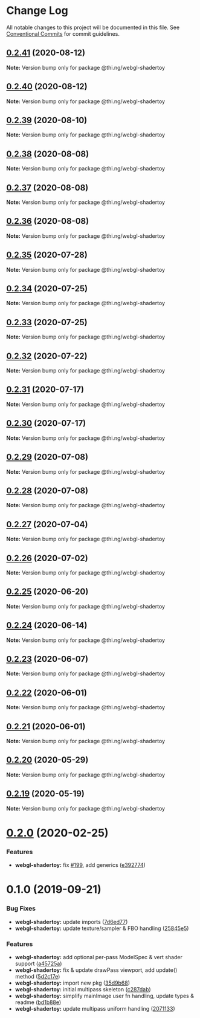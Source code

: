 # Change Log

All notable changes to this project will be documented in this file.
See [Conventional Commits](https://conventionalcommits.org) for commit guidelines.

## [0.2.41](https://github.com/thi-ng/umbrella/compare/@thi.ng/webgl-shadertoy@0.2.40...@thi.ng/webgl-shadertoy@0.2.41) (2020-08-12)

**Note:** Version bump only for package @thi.ng/webgl-shadertoy





## [0.2.40](https://github.com/thi-ng/umbrella/compare/@thi.ng/webgl-shadertoy@0.2.39...@thi.ng/webgl-shadertoy@0.2.40) (2020-08-12)

**Note:** Version bump only for package @thi.ng/webgl-shadertoy





## [0.2.39](https://github.com/thi-ng/umbrella/compare/@thi.ng/webgl-shadertoy@0.2.38...@thi.ng/webgl-shadertoy@0.2.39) (2020-08-10)

**Note:** Version bump only for package @thi.ng/webgl-shadertoy





## [0.2.38](https://github.com/thi-ng/umbrella/compare/@thi.ng/webgl-shadertoy@0.2.37...@thi.ng/webgl-shadertoy@0.2.38) (2020-08-08)

**Note:** Version bump only for package @thi.ng/webgl-shadertoy





## [0.2.37](https://github.com/thi-ng/umbrella/compare/@thi.ng/webgl-shadertoy@0.2.36...@thi.ng/webgl-shadertoy@0.2.37) (2020-08-08)

**Note:** Version bump only for package @thi.ng/webgl-shadertoy





## [0.2.36](https://github.com/thi-ng/umbrella/compare/@thi.ng/webgl-shadertoy@0.2.35...@thi.ng/webgl-shadertoy@0.2.36) (2020-08-08)

**Note:** Version bump only for package @thi.ng/webgl-shadertoy





## [0.2.35](https://github.com/thi-ng/umbrella/compare/@thi.ng/webgl-shadertoy@0.2.34...@thi.ng/webgl-shadertoy@0.2.35) (2020-07-28)

**Note:** Version bump only for package @thi.ng/webgl-shadertoy





## [0.2.34](https://github.com/thi-ng/umbrella/compare/@thi.ng/webgl-shadertoy@0.2.33...@thi.ng/webgl-shadertoy@0.2.34) (2020-07-25)

**Note:** Version bump only for package @thi.ng/webgl-shadertoy





## [0.2.33](https://github.com/thi-ng/umbrella/compare/@thi.ng/webgl-shadertoy@0.2.32...@thi.ng/webgl-shadertoy@0.2.33) (2020-07-25)

**Note:** Version bump only for package @thi.ng/webgl-shadertoy





## [0.2.32](https://github.com/thi-ng/umbrella/compare/@thi.ng/webgl-shadertoy@0.2.31...@thi.ng/webgl-shadertoy@0.2.32) (2020-07-22)

**Note:** Version bump only for package @thi.ng/webgl-shadertoy





## [0.2.31](https://github.com/thi-ng/umbrella/compare/@thi.ng/webgl-shadertoy@0.2.30...@thi.ng/webgl-shadertoy@0.2.31) (2020-07-17)

**Note:** Version bump only for package @thi.ng/webgl-shadertoy





## [0.2.30](https://github.com/thi-ng/umbrella/compare/@thi.ng/webgl-shadertoy@0.2.29...@thi.ng/webgl-shadertoy@0.2.30) (2020-07-17)

**Note:** Version bump only for package @thi.ng/webgl-shadertoy





## [0.2.29](https://github.com/thi-ng/umbrella/compare/@thi.ng/webgl-shadertoy@0.2.28...@thi.ng/webgl-shadertoy@0.2.29) (2020-07-08)

**Note:** Version bump only for package @thi.ng/webgl-shadertoy





## [0.2.28](https://github.com/thi-ng/umbrella/compare/@thi.ng/webgl-shadertoy@0.2.27...@thi.ng/webgl-shadertoy@0.2.28) (2020-07-08)

**Note:** Version bump only for package @thi.ng/webgl-shadertoy





## [0.2.27](https://github.com/thi-ng/umbrella/compare/@thi.ng/webgl-shadertoy@0.2.26...@thi.ng/webgl-shadertoy@0.2.27) (2020-07-04)

**Note:** Version bump only for package @thi.ng/webgl-shadertoy





## [0.2.26](https://github.com/thi-ng/umbrella/compare/@thi.ng/webgl-shadertoy@0.2.25...@thi.ng/webgl-shadertoy@0.2.26) (2020-07-02)

**Note:** Version bump only for package @thi.ng/webgl-shadertoy





## [0.2.25](https://github.com/thi-ng/umbrella/compare/@thi.ng/webgl-shadertoy@0.2.24...@thi.ng/webgl-shadertoy@0.2.25) (2020-06-20)

**Note:** Version bump only for package @thi.ng/webgl-shadertoy





## [0.2.24](https://github.com/thi-ng/umbrella/compare/@thi.ng/webgl-shadertoy@0.2.23...@thi.ng/webgl-shadertoy@0.2.24) (2020-06-14)

**Note:** Version bump only for package @thi.ng/webgl-shadertoy





## [0.2.23](https://github.com/thi-ng/umbrella/compare/@thi.ng/webgl-shadertoy@0.2.22...@thi.ng/webgl-shadertoy@0.2.23) (2020-06-07)

**Note:** Version bump only for package @thi.ng/webgl-shadertoy





## [0.2.22](https://github.com/thi-ng/umbrella/compare/@thi.ng/webgl-shadertoy@0.2.21...@thi.ng/webgl-shadertoy@0.2.22) (2020-06-01)

**Note:** Version bump only for package @thi.ng/webgl-shadertoy





## [0.2.21](https://github.com/thi-ng/umbrella/compare/@thi.ng/webgl-shadertoy@0.2.20...@thi.ng/webgl-shadertoy@0.2.21) (2020-06-01)

**Note:** Version bump only for package @thi.ng/webgl-shadertoy





## [0.2.20](https://github.com/thi-ng/umbrella/compare/@thi.ng/webgl-shadertoy@0.2.19...@thi.ng/webgl-shadertoy@0.2.20) (2020-05-29)

**Note:** Version bump only for package @thi.ng/webgl-shadertoy





## [0.2.19](https://github.com/thi-ng/umbrella/compare/@thi.ng/webgl-shadertoy@0.2.18...@thi.ng/webgl-shadertoy@0.2.19) (2020-05-19)

**Note:** Version bump only for package @thi.ng/webgl-shadertoy





# [0.2.0](https://github.com/thi-ng/umbrella/compare/@thi.ng/webgl-shadertoy@0.1.4...@thi.ng/webgl-shadertoy@0.2.0) (2020-02-25)


### Features

* **webgl-shadertoy:** fix [#199](https://github.com/thi-ng/umbrella/issues/199), add generics ([e392774](https://github.com/thi-ng/umbrella/commit/e392774945e4d29f145dba2fd17f99919b2c5fd5))





# 0.1.0 (2019-09-21)

### Bug Fixes

* **webgl-shadertoy:** update imports ([7d6ed77](https://github.com/thi-ng/umbrella/commit/7d6ed77))
* **webgl-shadertoy:** update texture/sampler & FBO handling ([25845e5](https://github.com/thi-ng/umbrella/commit/25845e5))

### Features

* **webgl-shadertoy:** add optional per-pass ModelSpec & vert shader support ([a45725a](https://github.com/thi-ng/umbrella/commit/a45725a))
* **webgl-shadertoy:** fix & update drawPass viewport, add update() method ([5d2c17e](https://github.com/thi-ng/umbrella/commit/5d2c17e))
* **webgl-shadertoy:** import new pkg ([35d9b68](https://github.com/thi-ng/umbrella/commit/35d9b68))
* **webgl-shadertoy:** initial multipass skeleton ([c287dab](https://github.com/thi-ng/umbrella/commit/c287dab))
* **webgl-shadertoy:** simplify mainImage user fn handling, update types & readme ([bd1b88e](https://github.com/thi-ng/umbrella/commit/bd1b88e))
* **webgl-shadertoy:** update multipass uniform handling ([2071133](https://github.com/thi-ng/umbrella/commit/2071133))
